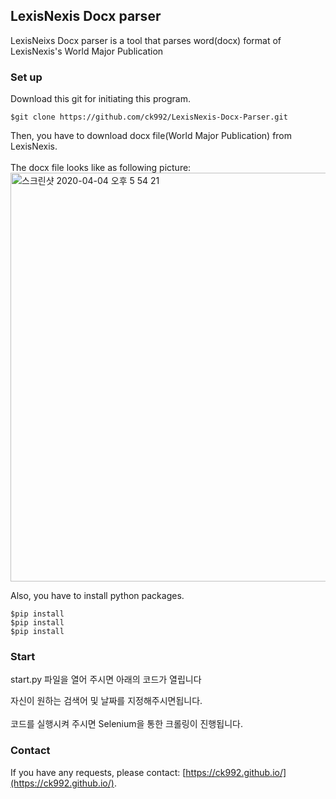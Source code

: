 ## LexisNexis Docx parser
LexisNeixs Docx parser is a tool that parses word(docx) format of LexisNexis's World Major Publication

### Set up
Download this git for initiating this program.
```
$git clone https://github.com/ck992/LexisNexis-Docx-Parser.git
```
Then, you have to download docx file(World Major Publication) from LexisNexis.<br><br>
The docx file looks like as following picture:
<img width="654" alt="스크린샷 2020-04-04 오후 5 54 21" src="https://user-images.githubusercontent.com/26376653/78422856-62567e00-769d-11ea-86af-e1a0d408b9de.png">

Also, you have to install python packages.
```
$pip install
$pip install
$pip install
```

### Start
start.py 파일을 열어 주시면 아래의 코드가 열립니다

자신이 원하는 검색어 및 날짜를 지정해주시면됩니다. <br><br>
코드를 실행시켜 주시면 Selenium을 통한 크롤링이 진행됩니다.

### Contact
If you have any requests, please contact: [https://ck992.github.io/](https://ck992.github.io/).
